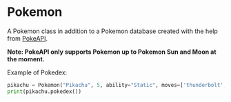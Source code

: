 # Pokemon
A Pokemon class in addition to a Pokemon database created with the help from [PokeAPI](https://pokeapi.co/).

**Note: PokeAPI only supports Pokemon up to Pokemon Sun and Moon at the moment.**


Example of Pokedex:

```python
pikachu = Pokemon("Pikachu", 5, ability="Static", moves=['thunderbolt', 'surf', 'quick-attack', 'thunder'])
print(pikachu.pokedex())
```


